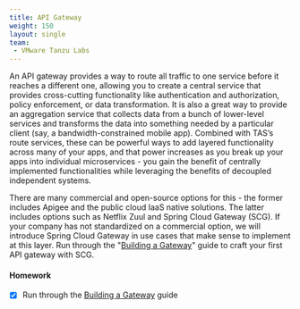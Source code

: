 ```yaml
---
title: API Gateway
weight: 150
layout: single
team:
 - VMware Tanzu Labs
---
```


An API gateway provides a way to route all traffic to one service before it reaches a different one, allowing you to create a central service that provides cross-cutting functionality like authentication and authorization, policy enforcement, or data transformation. It is also a great way to provide an aggregation service that collects data from a bunch of lower-level services and transforms the data into something needed by a particular client (say, a bandwidth-constrained mobile app). Combined with TAS’s route services, these can be powerful ways to add layered functionality across many of your apps, and that power increases as you break up your apps into individual microservices - you gain the benefit of centrally implemented functionalities while leveraging the benefits of decoupled independent systems.

There are many commercial and open-source options for this - the former includes Apigee and the public cloud IaaS native solutions. The latter includes options such as Netflix Zuul and Spring Cloud Gateway (SCG). If your company has not standardized on a commercial option, we will introduce Spring Cloud Gateway in use cases that make sense to implement at this layer. Run through the "[Building a Gateway](https://spring.io/guides/gs/gateway/)" guide to craft your first API gateway with SCG.


#### Homework

- [x] Run through the [Building a Gateway](https://spring.io/guides/gs/gateway/) guide
